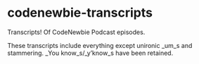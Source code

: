 # codenewbie-transcripts

Transcripts! Of CodeNewbie Podcast episodes.

These transcripts include everything except unironic _um_s and stammering. _You know_s/_y’know_s have been retained.
